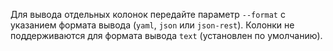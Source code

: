 Для вывода отдельных колонок передайте параметр `--format` с указанием формата вывода (`yaml`, `json` или `json-rest`). Колонки не поддерживаются для формата вывода `text` (установлен по умолчанию).
